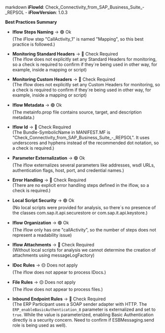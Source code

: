 markdown
**iFlowId**: Check_Connectivity_from_SAP_Business_Suite_-_REPSOL - **iFlowVersion**: 1.0.3

**Best Practices Summary**
- **Iflow Steps Naming** -> 🟢 Ok\
    (The iFlow step "CallActivity_1" is named "Mapping", so this best practice is followed.)

- **Monitoring Standard Headers** -> 🔴 Check Required\
    (The iflow does not explicitly set any Standard Headers for monitoring, so a check is required to confirm if they´re being used in other way, for example, inside a mapping or script)

- **Monitoring Custom Headers** -> 🔴 Check Required\
    (The iflow does not explicitly set any Custom Headers for monitoring, so a check is required to confirm if they´re being used in other way, for example, inside a mapping or script)

- **Iflow Metadata** -> 🟢 Ok\
    (The metainfo.prop file contains source, target, and description metadata.)

- **Iflow Id** -> 🔴 Check Required\
    (The Bundle-SymbolicName in MANIFEST.MF is "Check_Connectivity_from_SAP_Business_Suite_-_REPSOL". It uses underscores and hyphens instead of the recommended dot notation, so a check is required.)

- **Parameter Externalization** -> 🟢 Ok\
    (The iflow externalizes several parameters like addresses, wsdl URLs, authentication flags, host, port, and credential names.)

- **Error Handling** -> 🔴 Check Required\
    (There are no explicit error handling steps defined in the iflow, so a check is required.)

- **Local Script Security** -> 🟢 Ok\
    (No local scripts were provided for analysis, so there´s no presence of the classes com.sap.it.api.securestore or com.sap.it.api.keystore.)

- **Iflow Organization** -> 🟢 Ok\
    (The iflow only has one "callActivity", so the number of steps does not represent a readability issue)

- **Iflow Attachments** -> 🔴 Check Required\
    (Without local scripts for analysis we cannot determine the creation of attachments using messageLogFactory)

- **IDoc Rules** -> 🟡 Does not apply\
    (The iflow does not appear to process IDocs.)

- **File Rules** -> 🟡 Does not apply\
    (The iflow does not appear to process files.)

- **Inbound Endpoint Rules** -> 🔴 Check Required\
   (The ERP Participant uses a SOAP sender adapter with HTTP. The `ERP_enableBasicAuthentication_8` parameter is externalized and set to `true`. While the value is parameterized, enabling Basic Authentication directly is a security concern. Need to confirm if ESBMessaging.send role is being used as well).
